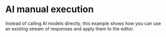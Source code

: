 # AI manual execution

Instead of calling AI models directly, this example shows how you can use an existing stream of responses and apply them to the editor.
